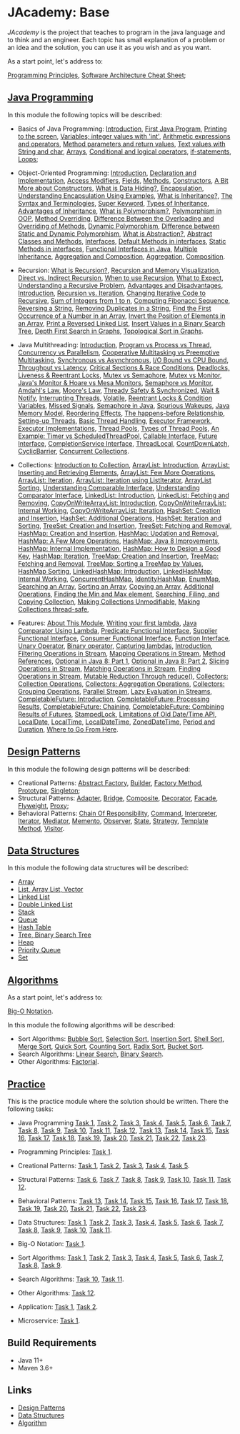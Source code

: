 # JAcademy: Base

<i>JAcademy</i> is the project that teaches to program in the java language and to think and an engineer.
Each topic has small explanation of a problem or an idea and the solution, you can use it as you wish and as you want.

As a start point, let's address to:

[Programming Principles](doc/principles.md "Programming Principles"),
[Software Architecture Cheat Sheet](doc/sa-cheat-sheet.md "Software Architecture Cheat Sheet");

## [Java Programming](java-programming/README.md "The java programming chapter")

In this module the following topics will be described:

* Basics of Java Programming:
[Introduction](java-programming/doc/basics/chapter_1.md "Introduction"),
[First Java Program](java-programming/doc/basics/chapter_2.md "First Java Program"),
[Printing to the screen](java-programming/doc/basics/chapter_3.md "Printing to the screen"),
[Variables; integer values with 'int'](java-programming/doc/basics/chapter_4.md "Variables; integer values with 'int'"),
[Arithmetic expressions and operators](java-programming/doc/basics/chapter_5.md "Arithmetic expressions and operators"),
[Method parameters and return values](java-programming/doc/basics/chapter_6.md "Method parameters and return values"),
[Text values with String and char](java-programming/doc/basics/chapter_7.md "Text values with String and char"),
[Arrays](java-programming/doc/basics/chapter_8.md "Arrays"),
[Conditional and logical operators](java-programming/doc/basics/chapter_9.md "Conditional and logical operators"),
[if-statements](java-programming/doc/basics/chapter_10.md "if-statements"),
[Loops](java-programming/doc/basics/chapter_11.md "Loops");

* Object-Oriented Programming:
[Introduction](java-programming/doc/oop/chapter_1.md "Introduction to Classes"),
[Declaration and Implementation](java-programming/doc/oop/chapter_2.md "Declaration and Implementation"),
[Access Modifiers](java-programming/doc/oop/chapter_3.md "Access Modifiers"),
[Fields](java-programming/doc/oop/chapter_4.md "Fields"),
[Methods](java-programming/doc/oop/chapter_5.md "Methods"),
[Constructors](java-programming/doc/oop/chapter_6.md "Constructors"),
[A Bit More about Constructors](java-programming/doc/oop/chapter_7.md "A Bit More about Constructors"),
[What is Data Hiding?](java-programming/doc/oop/chapter_8.md "What is Data Hiding?"),
[Encapsulation](java-programming/doc/oop/chapter_9.md "Encapsulation"),
[Understanding Encapsulation Using Examples](java-programming/doc/oop/chapter_10.md 
    "Understanding Encapsulation Using Examples"),
[What is Inheritance?](java-programming/doc/oop/chapter_11.md "What is Inheritance?"),
[The Syntax and Terminologies](java-programming/doc/oop/chapter_12.md "The Syntax and Terminologies"),
[Super Keyword](java-programming/doc/oop/chapter_13.md "Super Keyword"),
[Types of Inheritance](java-programming/doc/oop/chapter_14.md "Types of Inheritance"),
[Advantages of Inheritance](java-programming/doc/oop/chapter_15.md "Advantages of Inheritance"),
[What is Polymorphism?](java-programming/doc/oop/chapter_16.md "What is Polymorphism?"),
[Polymorphism in OOP](java-programming/doc/oop/chapter_17.md "Polymorphism in OOP"),
[Method Overriding](java-programming/doc/oop/chapter_18.md "Method Overriding"),
[Difference Between the Overloading and Overriding of Methods](java-programming/doc/oop/chapter_19.md
    "Difference Between the Overloading and Overriding of Methods"),
[Dynamic Polymorphism](java-programming/doc/oop/chapter_20.md "Dynamic Polymorphism"),
[Difference between Static and Dynamic Polymorphism](java-programming/doc/oop/chapter_21.md
    "Difference between Static and Dynamic Polymorphism"),
[What is Abstraction?](java-programming/doc/oop/chapter_22.md "What is Abstraction?"),
[Abstract Classes and Methods](java-programming/doc/oop/chapter_23.md "Abstract Classes and Methods"),
[Interfaces](java-programming/doc/oop/chapter_24.md "Interfaces"),
[Default Methods in interfaces](java-programming/doc/oop/chapter_25.md "Default Methods in interfaces"),
[Static Methods in interfaces](java-programming/doc/oop/chapter_26.md "Static Methods in interfaces"),
[Functional Interfaces in Java](java-programming/doc/oop/chapter_27.md "Functional Interfaces in Java"),
[Multiple Inheritance](java-programming/doc/oop/chapter_28.md "Multiple Inheritance"),
[Aggregation and Composition](java-programming/doc/oop/chapter_29.md "Aggregation and Composition"),
[Aggregation](java-programming/doc/oop/chapter_30.md "Aggregation"),
[Composition](java-programming/doc/oop/chapter_31.md "Composition").

* Recursion:
[What is Recursion?](java-programming/doc/recursion/chapter_1.md "What is Recursion?"),
[Recursion and Memory Visualization](java-programming/doc/recursion/chapter_2.md "Recursion and Memory Visualization"),
[Direct vs. Indirect Recursion](java-programming/doc/recursion/chapter_3.md "Direct vs. Indirect Recursion"),
[When to use Recursion](java-programming/doc/recursion/chapter_4.md "When to use Recursion"),
[What to Expect](java-programming/doc/recursion/chapter_5.md "What to Expect"),
[Understanding a Recursive Problem](java-programming/doc/recursion/chapter_6.md "Understanding a Recursive Problem"),
[Advantages and Disadvantages](java-programming/doc/recursion/chapter_7.md "Advantages and Disadvantages"),
[Introduction](java-programming/doc/recursion/chapter_8.md "Introduction"),
[Recursion vs. Iteration](java-programming/doc/recursion/chapter_9.md "Recursion vs. Iteration"),
[Changing Iterative Code to Recursive](java-programming/doc/recursion/chapter_10.md "Changing Iterative Code to Recursive"),
[Sum of Integers from 1 to n](java-programming/doc/recursion/chapter_11.md "Sum of Integers from 1 to n"),
[Computing Fibonacci Sequence](java-programming/doc/recursion/chapter_12.md "Computing Fibonacci Sequence"),
[Reversing a String](java-programming/doc/recursion/chapter_13.md "Reversing a String"),
[Removing Duplicates in a String](java-programming/doc/recursion/chapter_14.md "Removing Duplicates in a String"),
[Find the First Occurrence of a Number in an Array](java-programming/doc/recursion/chapter_15.md
    "Find the First Occurrence of a Number in an Array"),
[Invert the Position of Elements in an Array](java-programming/doc/recursion/chapter_16.md 
    "Invert the Position of Elements in an Array"),
[Print a Reversed Linked List](java-programming/doc/recursion/chapter_17.md "Print a Reversed Linked List"),
[Insert Values in a Binary Search Tree](java-programming/doc/recursion/chapter_18.md "Insert Values in a Binary Search Tree"),
[Depth First Search in Graphs](java-programming/doc/recursion/chapter_19.md "Depth First Search in Graphs"),
[Topological Sort in Graphs](java-programming/doc/recursion/chapter_20.md "Topological Sort in Graphs").

* Java Multithreading:
[Introduction](java-programming/doc/multithreading/chapter_1.md "Introduction"),
[Program vs Process vs Thread](java-programming/doc/multithreading/chapter_2.md "Program vs Process vs Thread"),
[Concurrency vs Parallelism](java-programming/doc/multithreading/chapter_3.md "Concurrency vs Parallelism"),
[Cooperative Multitasking vs Preemptive Multitasking](java-programming/doc/multithreading/chapter_4.md ""),
[Synchronous vs Asynchronous](java-programming/doc/multithreading/chapter_5.md "Synchronous vs Asynchronous"),
[I/O Bound vs CPU Bound](java-programming/doc/multithreading/chapter_6.md "I/O Bound vs CPU Bound"),
[Throughput vs Latency](java-programming/doc/multithreading/chapter_7.md "Throughput vs Latency"),
[Critical Sections & Race Conditions](java-programming/doc/multithreading/chapter_8.md 
    "Critical Sections & Race Conditions"),
[Deadlocks, Liveness & Reentrant Locks](java-programming/doc/multithreading/chapter_9.md 
    "Deadlocks, Liveness & Reentrant Locks"),
[Mutex vs Semaphore](java-programming/doc/multithreading/chapter_10.md "Mutex vs Semaphore"),
[Mutex vs Monitor](java-programming/doc/multithreading/chapter_11.md "Mutex vs Monitor"),
[Java's Monitor & Hoare vs Mesa Monitors](java-programming/doc/multithreading/chapter_12.md 
    "Java's Monitor & Hoare vs Mesa Monitors"),
[Semaphore vs Monitor](java-programming/doc/multithreading/chapter_13.md "Semaphore vs Monitor"),
[Amdahl's Law](java-programming/doc/multithreading/chapter_14.md "Amdahl's Law"),
[Moore's Law](java-programming/doc/multithreading/chapter_15.md "Moore's Law"),
[Thready Safety & Synchronized](java-programming/doc/multithreading/chapter_16.md "Thready Safety & Synchronized"),
[Wait & Notify](java-programming/doc/multithreading/chapter_17.md "Wait & Notify"),
[Interrupting Threads](java-programming/doc/multithreading/chapter_18.md "Interrupting Threads"),
[Volatile](java-programming/doc/multithreading/chapter_19.md "Volatile"),
[Reentrant Locks & Condition Variables](java-programming/doc/multithreading/chapter_20.md 
    "Reentrant Locks & Condition Variables"),
[Missed Signals](java-programming/doc/multithreading/chapter_21.md "Missed Signals"),
[Semaphore in Java](java-programming/doc/multithreading/chapter_22.md "Semaphore in Java"),
[Spurious Wakeups](java-programming/doc/multithreading/chapter_23.md "Spurious Wakeups"),
[Java Memory Model](java-programming/doc/multithreading/chapter_24.md "Java Memory Model"),
[Reordering Effects](java-programming/doc/multithreading/chapter_25.md "Reordering Effects"),
[The happens-before Relationship](java-programming/doc/multithreading/chapter_26.md "The happens-before Relationship"),
[Setting-up Threads](java-programming/doc/multithreading/chapter_27.md "Setting-up Threads"),
[Basic Thread Handling](java-programming/doc/multithreading/chapter_28.md "Basic Thread Handling"),
[Executor Framework](java-programming/doc/multithreading/chapter_29.md "Executor Framework"),
[Executor Implementations](java-programming/doc/multithreading/chapter_30.md "Executor Implementations"),
[Thread Pools](java-programming/doc/multithreading/chapter_31.md "Thread Pools"),
[Types of Thread Pools](java-programming/doc/multithreading/chapter_32.md "Types of Thread Pools"),
[An Example: Timer vs ScheduledThreadPool](java-programming/doc/multithreading/chapter_33.md 
    "An Example: Timer vs ScheduledThreadPool"),
[Callable Interface](java-programming/doc/multithreading/chapter_34.md "Callable Interface"),
[Future Interface](java-programming/doc/multithreading/chapter_35.md "Future Interface"),
[CompletionService Interface](java-programming/doc/multithreading/chapter_36.md "CompletionService Interface"),
[ThreadLocal](java-programming/doc/multithreading/chapter_37.md "ThreadLocal"),
[CountDownLatch](java-programming/doc/multithreading/chapter_38.md "CountDownLatch"),
[CyclicBarrier](java-programming/doc/multithreading/chapter_39.md "CyclicBarrier"),
[Concurrent Collections](java-programming/doc/multithreading/chapter_40.md "Concurrent Collections").

* Collections:
[Introduction to Collection](java-programming/doc/collections/chapter_1.md "Introduction to Collection"),
[ArrayList: Introduction](java-programming/doc/collections/chapter_2.md "ArrayList: Introduction"),
[ArrayList: Inserting and Retrieving Elements](java-programming/doc/collections/chapter_3.md "ArrayList: Inserting and Retrieving Elements"),
[ArrayList: Few More Operations](java-programming/doc/collections/chapter_4.md "ArrayList: Few More Operations"),
[ArrayList: Iteration](java-programming/doc/collections/chapter_5.md "ArrayList: Iteration"),
[ArrayList: Iteration using ListIterator](java-programming/doc/collections/chapter_6.md "ArrayList: Iteration using ListIterator"),
[ArrayList Sorting](java-programming/doc/collections/chapter_7.md "ArrayList Sorting"),
[Understanding Comparable Interface](java-programming/doc/collections/chapter_8.md "Understanding Comparable Interface"),
[Understanding Comparator Interface](java-programming/doc/collections/chapter_9.md "Understanding Comparator Interface"),
[LinkedList: Introduction](java-programming/doc/collections/chapter_10.md "LinkedList: Introduction"),
[LinkedList: Fetching and Removing](java-programming/doc/collections/chapter_11.md "LinkedList: Fetching and Removing"),
[CopyOnWriteArrayList: Introduction](java-programming/doc/collections/chapter_12.md "CopyOnWriteArrayList: Introduction"),
[CopyOnWriteArrayList: Internal Working](java-programming/doc/collections/chapter_13.md "CopyOnWriteArrayList: Internal Working"),
[CopyOnWriteArrayList: Iteration](java-programming/doc/collections/chapter_14.md "CopyOnWriteArrayList: Iteration"),
[HashSet: Creation and Insertion](java-programming/doc/collections/chapter_15.md "HashSet: Creation and Insertion"),
[HashSet: Additional Operations](java-programming/doc/collections/chapter_16.md "HashSet: Additional Operations"),
[HashSet: Iteration and Sorting](java-programming/doc/collections/chapter_17.md "HashSet: Iteration and Sorting"),
[TreeSet: Creation and Insertion](java-programming/doc/collections/chapter_18.md "TreeSet: Creation and Insertion"),
[TreeSet: Fetching and Removal](java-programming/doc/collections/chapter_19.md "TreeSet: Fetching and Removal"),
[HashMap: Creation and Insertion](java-programming/doc/collections/chapter_20.md "HashMap: Creation and Insertion"),
[HashMap: Updation and Removal](java-programming/doc/collections/chapter_21.md "HashMap: Updation and Removal"),
[HashMap: A Few More Operations](java-programming/doc/collections/chapter_22.md "HashMap: A Few More Operations"),
[HashMap: Java 8 Improvements](java-programming/doc/collections/chapter_23.md "HashMap: Java 8 Improvements"),
[HashMap: Internal Implementation](java-programming/doc/collections/chapter_24.md "HashMap: Internal Implementation"),
[HashMap: How to Design a Good Key](java-programming/doc/collections/chapter_25.md "HashMap: How to Design a Good Key"),
[HashMap: Iteration](java-programming/doc/collections/chapter_26.md "HashMap: Iteration"),
[TreeMap: Creation and Insertion](java-programming/doc/collections/chapter_27.md "TreeMap: Creation and Insertion"),
[TreeMap: Fetching and Removal](java-programming/doc/collections/chapter_28.md "TreeMap: Fetching and Removal"),
[TreeMap: Sorting a TreeMap by Values](java-programming/doc/collections/chapter_29.md "TreeMap: Sorting a TreeMap by Values"),
[HashMap Sorting](java-programming/doc/collections/chapter_30.md "HashMap Sorting"),
[LinkedHashMap: Introduction](java-programming/doc/collections/chapter_31.md "LinkedHashMap: Introduction"),
[LinkedHashMap: Internal Working](java-programming/doc/collections/chapter_32.md "LinkedHashMap: Internal Working"),
[ConcurrentHashMap](java-programming/doc/collections/chapter_33.md "ConcurrentHashMap"),
[IdentityHashMap](java-programming/doc/collections/chapter_34.md "IdentityHashMap"),
[EnumMap](java-programming/doc/collections/chapter_35.md "EnumMap"),
[Searching an Array](java-programming/doc/collections/chapter_36.md "Searching an Array"),
[Sorting an Array](java-programming/doc/collections/chapter_37.md "Sorting an Array"),
[Copying an Array](java-programming/doc/collections/chapter_38.md "Copying an Array"),
[Additional Operations](java-programming/doc/collections/chapter_39.md "Additional Operations"),
[Finding the Min and Max element](java-programming/doc/collections/chapter_40.md "Finding the Min and Max element"),
[Searching, Filing, and Copying Collection](java-programming/doc/collections/chapter_41.md "Searching, Filing, and Copying Collection"),
[Making Collections Unmodifiable](java-programming/doc/collections/chapter_42.md "Making Collections Unmodifiable"),
[Making Collections thread-safe](java-programming/doc/collections/chapter_43.md "Making Collections thread-safe"),

* Features:
[About This Module](java-programming/doc/features/chapter_1.md "About This Module"),
[Writing your first lambda](java-programming/doc/features/chapter_2.md "Writing your first lambda"),
[Java Comparator Using Lambda](java-programming/doc/features/chapter_3.md "Java Comparator Using Lambda"),
[Predicate Functional Interface](java-programming/doc/features/chapter_4.md "Predicate Functional Interface"),
[Supplier Functional Interface](java-programming/doc/features/chapter_5.md "Supplier Functional Interface"),
[Consumer Functional Interface](java-programming/doc/features/chapter_6.md "Consumer Functional Interface"),
[Function Interface](java-programming/doc/features/chapter_7.md "Function Interface"),
[Unary Operator](java-programming/doc/features/chapter_8.md "Unary Operator"),
[Binary operator](java-programming/doc/features/chapter_9.md "Binary operator"),
[Capturing lambdas](java-programming/doc/features/chapter_10.md "Capturing lambdas"),
[Introduction](java-programming/doc/features/chapter_11.md "Introduction"),
[Filtering Operations in Stream](java-programming/doc/features/chapter_12.md "Filtering Operations in Stream"),
[Mapping Operations in Stream](java-programming/doc/features/chapter_13.md "Mapping Operations in Stream"),
[Method References](java-programming/doc/features/chapter_14.md "Method References"),
[Optional in Java 8: Part 1](java-programming/doc/features/chapter_15.md "Optional in Java 8: Part 1"),
[Optional in Java 8: Part 2](java-programming/doc/features/chapter_16.md "Optional in Java 8: Part 2"),
[Slicing Operations in Stream](java-programming/doc/features/chapter_17.md "Slicing Operations in Stream"),
[Matching Operations in Stream](java-programming/doc/features/chapter_18.md "Matching Operations in Stream"),
[Finding Operations in Stream](java-programming/doc/features/chapter_19.md "Finding Operations in Stream"),
[Mutable Reduction Through reduce()](java-programming/doc/features/chapter_20.md "Mutable Reduction Through reduce()"),
[Collectors: Collection Operations](java-programming/doc/features/chapter_21.md "Collectors: Collection Operations"),
[Collectors: Aggregation Operations](java-programming/doc/features/chapter_22.md "Collectors: Aggregation Operations"),
[Collectors: Grouping Operations](java-programming/doc/features/chapter_23.md "Collectors: Grouping Operations"),
[Parallel Stream](java-programming/doc/features/chapter_24.md "Parallel Stream"),
[Lazy Evaluation in Streams](java-programming/doc/features/chapter_25.md "Lazy Evaluation in Streams"),
[CompletableFuture: Introduction](java-programming/doc/features/chapter_26.md "CompletableFuture: Introduction"),
[CompletableFuture: Processing Results](java-programming/doc/features/chapter_27.md "CompletableFuture: Processing Results"),
[CompletableFuture: Chaining](java-programming/doc/features/chapter_28.md "CompletableFuture: Chaining"),
[CompletableFuture: Combining Results of Futures](java-programming/doc/features/chapter_29.md "CompletableFuture: Combining Results of Futures"),
[StampedLock](java-programming/doc/features/chapter_30.md "StampedLock"),
[Limitations of Old Date/Time API](java-programming/doc/features/chapter_31.md "Limitations of Old Date/Time API"),
[LocalDate](java-programming/doc/features/chapter_32.md "LocalDate"),
[LocalTime](java-programming/doc/features/chapter_33.md "LocalTime"),
[LocalDateTime](java-programming/doc/features/chapter_34.md "LocalDateTime"),
[ZonedDateTime](java-programming/doc/features/chapter_35.md "ZonedDateTime"),
[Period and Duration](java-programming/doc/features/chapter_36.md "Period and Duration"),
[Where to Go From Here](java-programming/doc/features/chapter_37.md "Where to Go From Here").

## [Design Patterns](design-patterns/README.md "The design patterns chapter")

In this module the following design patterns will be described:

* Creational Patterns: 
[Abstract Factory](design-patterns/doc/abstract-factory.md "The abstract factory chapter"), 
[Builder](design-patterns/doc/builder.md "The builder chapter"), 
[Factory Method](design-patterns/doc/factory-method.md "The factory method chapter"), 
[Prototype](design-patterns/doc/prototype.md "The prototype chapter"), 
[Singleton](design-patterns/doc/singleton.md "The singleton chapter"); 
* Structural Patterns: 
[Adapter](design-patterns/doc/adapter.md "The adapter chapter"), 
[Bridge](design-patterns/doc/bridge.md "The bridge chapter"), 
[Composite](design-patterns/doc/composite.md "The composite chapter"), 
[Decorator](design-patterns/doc/decorator.md "The decorator chapter"), 
[Facade](design-patterns/doc/facade.md "The facade chapter"), 
[Flyweight](design-patterns/doc/flyweight.md "The flyweight chapter"), 
[Proxy](design-patterns/doc/proxy.md "The proxy chapter"); 
* Behavioral Patterns: 
[Chain Of Responsibility](design-patterns/doc/chain-of-responsibility.md "The chain of responsibility chapter"), 
[Command](design-patterns/doc/command.md "The command chapter"), 
[Interpreter](design-patterns/doc/interpreter.md "The interpreter chapter"), 
[Iterator](design-patterns/doc/iterator.md "The iterator chapter"), 
[Mediator](design-patterns/doc/mediator.md "The mediator chapter"),
[Memento](design-patterns/doc/memento.md "The memento chapter"), 
[Observer](design-patterns/doc/observer.md "The observer chapter"), 
[State](design-patterns/doc/state.md "The state chapter"),
[Strategy](design-patterns/doc/strategy.md "The strategy chapter"), 
[Template Method](design-patterns/doc/template-method.md "The template method chapter"), 
[Visitor](design-patterns/doc/visitor.md "The visitor chapter").

## [Data Structures](data-structures/README.md "The data structures chapter")

In this module the following data structures will be described:

* [Array](data-structures/doc/array.md "The array chapter")
* [List, Array List, Vector](data-structures/doc/list-array-list-vector.md "The list, array list, vector chapter")
* [Linked List](data-structures/doc/linked-list.md "The linked list chapter")
* [Double Linked List](data-structures/doc/double-linked-list.md "The double linked list chapter")
* [Stack](data-structures/doc/stack.md "The stack chapter")
* [Queue](data-structures/doc/queue.md "The queue chapter")
* [Hash Table](data-structures/doc/hash-table.md "The hash table chapter")
* [Tree, Binary Search Tree](data-structures/doc/tree-binary-search-tree.md "The tree, binary search tree chapter")
* [Heap](data-structures/doc/heap.md "The heap chapter")
* [Priority Queue](data-structures/doc/priority-queue.md "The priority queue chapter")
* [Set](data-structures/doc/set.md "The set chapter")

## [Algorithms](algorithms/README.md "The algorithms chapter")

As a start point, let's address to:

[Big-O Notation](algorithms/doc/big-o-notation.md "Big-O Notation").

In this module the following algorithms will be described:

* Sort Algorithms: 
[Bubble Sort](algorithms/doc/bubble-sort.md "The bubble sort chapter"),
[Selection Sort](algorithms/doc/selection-sort.md "The selection sort chapter"),
[Insertion Sort](algorithms/doc/insertion-sort.md "The insertion sort chapter"),
[Shell Sort](algorithms/doc/shell-sort.md "The shell sort chapter"),
[Merge Sort](algorithms/doc/merge-sort.md "The merge sort chapter"),
[Quick Sort](algorithms/doc/quick-sort.md "The quick sort chapter"),
[Counting Sort](algorithms/doc/counting-sort.md "The counting sort chapter"),
[Radix Sort](algorithms/doc/radix-sort.md "The radix sort chapter"),
[Bucket Sort](algorithms/doc/bucket-sort.md "The bucket sort chapter").
* Search Algorithms:
[Linear Search](algorithms/doc/linear-search.md "The linear search chapter"),
[Binary Search](algorithms/doc/binary-search.md "The binary search chapter").
* Other Algorithms:
[Factorial](algorithms/doc/factorial.md "The factorial chapter").

## [Practice](practice/README.md "The practice chapter")

This is the practice module where the solution should be written. There the following tasks:

* Java Programming
[Task 1](practice/doc/basics/task1.md "Task 1"),
[Task 2](practice/doc/basics/task2.md "Task 2"),
[Task 3](practice/doc/basics/task3.md "Task 3"),
[Task 4](practice/doc/basics/task4.md "Task 4"),
[Task 5](practice/doc/basics/task5.md "Task 5"), 
[Task 6](practice/doc/basics/task6.md "Task 6"),
[Task 7](practice/doc/basics/task7.md "Task 7"),
[Task 8](practice/doc/oop/task8.md "Task 8"),
[Task 9](practice/doc/oop/task9.md "Task 9"),
[Task 10](practice/doc/oop/task10.md "Task 10"),
[Task 11](practice/doc/oop/task11.md "Task 11"),
[Task 12](practice/doc/oop/task12.md "Task 12"),
[Task 13](practice/doc/oop/task13.md "Task 13"),
[Task 14](practice/doc/recursion/task14.md "Task 14"),
[Task 15](practice/doc/recursion/task15.md "Task 15"),
[Task 16](practice/doc/recursion/task16.md "Task 16"),
[Task 17](practice/doc/recursion/task17.md "Task 17"),
[Task 18](practice/doc/recursion/task18.md "Task 18"),
[Task 19](practice/doc/data-structures/task19.md "Task 19"),
[Task 20](practice/doc/data-structures/task20.md "Task 20"),
[Task 21](practice/doc/data-structures/task21.md "Task 21"),
[Task 22](practice/doc/data-structures/task22.md "Task 22"),
[Task 23](practice/doc/data-structures/task23.md "Task 23").

* Programming Principles:
[Task 1](practice/doc/principles/task1.md "Task 1").

* Creational Patterns:
[Task 1](practice/doc/design-patterns/task1.md "Task 1"),
[Task 2](practice/doc/design-patterns/task2.md "Task 2"),
[Task 3](practice/doc/design-patterns/task3.md "Task 3"),
[Task 4](practice/doc/design-patterns/task4.md "Task 4"),
[Task 5](practice/doc/design-patterns/task5.md "Task 5").

* Structural Patterns:
[Task 6](practice/doc/design-patterns/task6.md "Task 6"),
[Task 7](practice/doc/design-patterns/task7.md "Task 7"),
[Task 8](practice/doc/design-patterns/task8.md "Task 8"),
[Task 9](practice/doc/design-patterns/task9.md "Task 9"),
[Task 10](practice/doc/design-patterns/task10.md "Task 10"),
[Task 11](practice/doc/design-patterns/task11.md "Task 11"),
[Task 12](practice/doc/design-patterns/task12.md "Task 12").

* Behavioral Patterns:
[Task 13](practice/doc/design-patterns/task13.md "Task 13"),
[Task 14](practice/doc/design-patterns/task14.md "Task 14"),
[Task 15](practice/doc/design-patterns/task15.md "Task 15"),
[Task 16](practice/doc/design-patterns/task16.md "Task 16"),
[Task 17](practice/doc/design-patterns/task17.md "Task 17"),
[Task 18](practice/doc/design-patterns/task18.md "Task 18"),
[Task 19](practice/doc/design-patterns/task19.md "Task 19"),
[Task 20](practice/doc/design-patterns/task20.md "Task 20"),
[Task 21](practice/doc/design-patterns/task21.md "Task 21"),
[Task 22](practice/doc/design-patterns/task22.md "Task 22"),
[Task 23](practice/doc/design-patterns/task23.md "Task 23").

* Data Structures:
[Task 1](practice/doc/data-structures/task1.md "Task 1"),
[Task 2](practice/doc/data-structures/task2.md "Task 2"),
[Task 3](practice/doc/data-structures/task3.md "Task 3"),
[Task 4](practice/doc/data-structures/task4.md "Task 4"),
[Task 5](practice/doc/data-structures/task5.md "Task 5"),
[Task 6](practice/doc/data-structures/task6.md "Task 6"),
[Task 7](practice/doc/data-structures/task7.md "Task 7"),
[Task 8](practice/doc/data-structures/task8.md "Task 8"),
[Task 9](practice/doc/data-structures/task9.md "Task 9"),
[Task 10](practice/doc/data-structures/task10.md "Task 10"),
[Task 11](practice/doc/data-structures/task11.md "Task 11").

* Big-O Notation:
[Task 1](practice/doc/big-o/task1.md "Task 1").

* Sort Algorithms:
[Task 1](practice/doc/algorithms/task1.md "Task 1"),
[Task 2](practice/doc/algorithms/task2.md "Task 2"),
[Task 3](practice/doc/algorithms/task3.md "Task 3"),
[Task 4](practice/doc/algorithms/task4.md "Task 4"),
[Task 5](practice/doc/algorithms/task5.md "Task 5"),
[Task 6](practice/doc/algorithms/task6.md "Task 6"),
[Task 7](practice/doc/algorithms/task7.md "Task 7"),
[Task 8](practice/doc/algorithms/task8.md "Task 8"),
[Task 9](practice/doc/algorithms/task9.md "Task 9").
* Search Algorithms:
[Task 10](practice/doc/algorithms/task10.md "Task 10"),
[Task 11](practice/doc/algorithms/task11.md "Task 11").
* Other Algorithms:
[Task 12](practice/doc/algorithms/task12.md "Task 12").

* Application:
[Task 1](practice/doc/app/task1.md "Task 1"),
[Task 2](practice/doc/library/task2.md "Task 2").

* Microservice:
[Task 1](practice/doc/microservice/task1.md "Task 1").

## Build Requirements

* Java 11+
* Maven 3.6+

## Links

* [Design Patterns](https://en.wikipedia.org/wiki/Design_Patterns "Design patterns in Wikipedia")
* [Data Structures](https://en.wikipedia.org/wiki/List_of_data_structures "Data structures in Wikipedia") 
* [Algorithm](https://en.wikipedia.org/wiki/Algorithm "Algorithm in Wikipedia") 